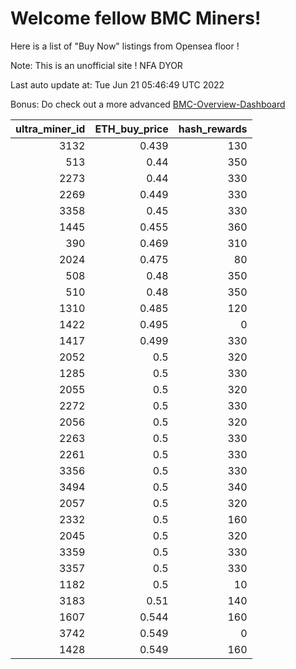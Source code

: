 # Welcome fellow BMC Miners!
Here is a list of "Buy Now" listings from Opensea floor !

Note: This is an unofficial site ! NFA DYOR

Last auto update at: Tue Jun 21 05:46:49 UTC 2022

Bonus: Do check out a more advanced [BMC-Overview-Dashboard](https://dune.com/defifunk/BMC-Overview-Dashboard)


|   ultra_miner_id |   ETH_buy_price |   hash_rewards |
|-----------------:|----------------:|---------------:|
|             3132 |           0.439 |            130 |
|              513 |           0.44  |            350 |
|             2273 |           0.44  |            330 |
|             2269 |           0.449 |            330 |
|             3358 |           0.45  |            330 |
|             1445 |           0.455 |            360 |
|              390 |           0.469 |            310 |
|             2024 |           0.475 |             80 |
|              508 |           0.48  |            350 |
|              510 |           0.48  |            350 |
|             1310 |           0.485 |            120 |
|             1422 |           0.495 |              0 |
|             1417 |           0.499 |            330 |
|             2052 |           0.5   |            320 |
|             1285 |           0.5   |            330 |
|             2055 |           0.5   |            320 |
|             2272 |           0.5   |            330 |
|             2056 |           0.5   |            320 |
|             2263 |           0.5   |            330 |
|             2261 |           0.5   |            330 |
|             3356 |           0.5   |            330 |
|             3494 |           0.5   |            340 |
|             2057 |           0.5   |            320 |
|             2332 |           0.5   |            160 |
|             2045 |           0.5   |            320 |
|             3359 |           0.5   |            330 |
|             3357 |           0.5   |            330 |
|             1182 |           0.5   |             10 |
|             3183 |           0.51  |            140 |
|             1607 |           0.544 |            160 |
|             3742 |           0.549 |              0 |
|             1428 |           0.549 |            160 |